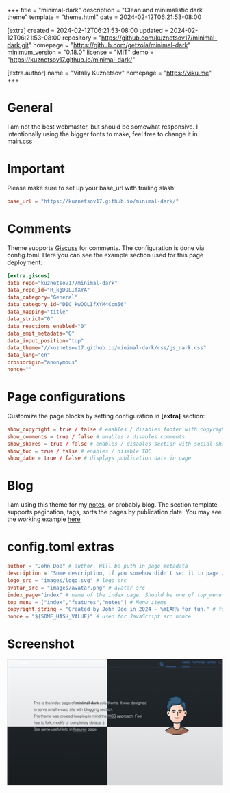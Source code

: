 
+++
title = "minimal-dark"
description = "Clean and minimalistic dark theme"
template = "theme.html"
date = 2024-02-12T06:21:53-08:00

[extra]
created = 2024-02-12T06:21:53-08:00
updated = 2024-02-12T06:21:53-08:00
repository = "https://github.com/kuznetsov17/minimal-dark.git"
homepage = "https://github.com/getzola/minimal-dark"
minimum_version = "0.18.0"
license = "MIT"
demo = "https://kuznetsov17.github.io/minimal-dark/"

[extra.author]
name = "Vitaliy Kuznetsov"
homepage = "https://viku.me"
+++        


# General

I am not the best webmaster, but should be somewhat responsive.
I intentionally using the bigger fonts to make, feel free to change it in main.css

# Important
Please make sure to set up your base_url with trailing slash:
```toml
base_url = "https://kuznetsov17.github.io/minimal-dark/"
```
# Comments
Theme supports [Giscuss](https://giscuss.app) for comments. The configuration is done via config.toml. Here you can see the example section used for this page deployment:
```toml
[extra.giscus]
data_repo="kuznetsov17/minimal-dark"
data_repo_id="R_kgDOLIfXYA"
data_category="General"
data_category_id="DIC_kwDOLIfXYM4Ccn56"
data_mapping="title"
data_strict="0"
data_reactions_enabled="0"
data_emit_metadata="0"
data_input_position="top"
data_theme="//kuznetsov17.github.io/minimal-dark/css/gs_dark.css"
data_lang="en"
crossorigin="anonymous"
nonce=""
```

# Page configurations
Customize the page blocks by setting configuration in **[extra]** section:
```toml
show_copyright = true / false # enables / disables footer with copyright
show_comments = true / false # enables / disables comments
show_shares = true / false # enables / disables section with social share buttons
show_toc = true / false # enables / disable TOC
show_date = true / false # displays publication date in page
```

# Blog
I am using this theme for my [notes](https://viku.me/notes/), or probably blog. 
The section template supports pagination, tags, sorts the pages by publication date. You may see the working example [here](/notes/)

# config.toml extras
```toml
author = "John Doe" # author. Will be puth in page metadata
description = "Some description, if you somehow didn't set it in page / section settings"
logo_src = "images/logo.svg" # logo src
avatar_src = "images/avatar.png" # avatar src
index_page="index" # name of the index page. Should be one of top_menu to make things work
top_menu = ["index","features","notes"] # Menu items
copyright_string = "Сreated by John Doe in 2024 – %YEAR% for fun." # footer content. %YEAR% will be replaced with current year
nonce = "${SOME_HASH_VALUE}" # used for JavaScript src nonce
```

# Screenshot
![Screenshot](https://github.com/kuznetsov17/minimal-dark/blob/main/screenshot.png?raw=true)

        